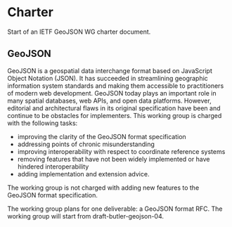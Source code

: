 Charter
=======

Start of an IETF GeoJSON WG charter document.

GeoJSON
-------

GeoJSON is a geospatial data interchange format based on JavaScript Object Notation (JSON). It has succeeded in streamlining geographic information system standards and making them accessible to practitioners of modern web development. GeoJSON today plays an important role in many spatial databases, web APIs, and open data platforms. However, editorial and architectural flaws in its original specification have been and continue to be obstacles for implementers. This working group is charged with the following tasks:

- improving the clarity of the GeoJSON format specification
- addressing points of chronic misunderstanding
- improving interoperability with respect to coordinate reference systems
- removing features that have not been widely implemented or have hindered interoperability
- adding implementation and extension advice.

The working group is not charged with adding new features to the GeoJSON format specification.

The working group plans for one deliverable: a GeoJSON format RFC. The working group will start from draft-butler-geojson-04.
